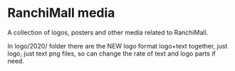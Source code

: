 # RanchiMall media

A collection of logos, posters and other media related to RanchiMall. 

In logo/2020/ folder there are the NEW logo format logo+text together, just logo, just text png files, so can change the rate of text and logo parts if need.
